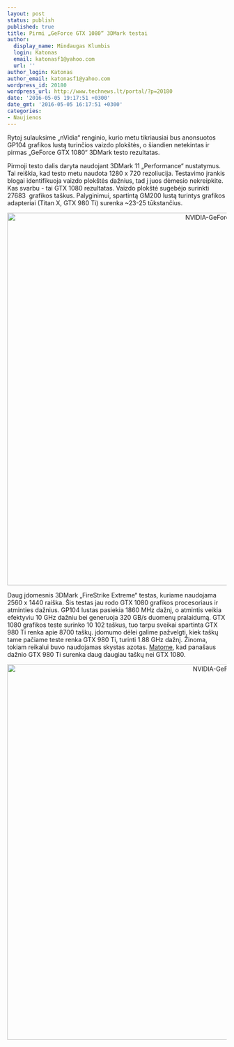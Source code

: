 ```yaml
---
layout: post
status: publish
published: true
title: Pirmi „GeForce GTX 1080“ 3DMark testai
author:
  display_name: Mindaugas Klumbis
  login: Katonas
  email: katonasf1@yahoo.com
  url: ''
author_login: Katonas
author_email: katonasf1@yahoo.com
wordpress_id: 20180
wordpress_url: http://www.technews.lt/portal/?p=20180
date: '2016-05-05 19:17:51 +0300'
date_gmt: '2016-05-05 16:17:51 +0300'
categories:
- Naujienos
---
```

<p>Rytoj sulauksime „nVidia“ renginio, kurio metu tikriausiai bus anonsuotos GP104 grafikos lustą turinčios vaizdo plokštės, o šiandien netekintas ir pirmas „GeForce GTX 1080“ 3DMark testo rezultatas.</p>
<p>Pirmoji testo dalis daryta naudojant 3DMark 11 „Performance“ nustatymus. Tai reiškia, kad testo metu naudota 1280 x 720 rezoliucija. Testavimo įrankis blogai identifikuoja vaizdo plokštės dažnius, tad į juos dėmesio nekreipkite. Kas svarbu - tai GTX 1080 rezultatas. Vaizdo plokštė sugebėjo surinkti 27683  grafikos taškus. Palyginimui, spartintą GM200 lustą turintys grafikos adapteriai (Titan X, GTX 980 Ti) surenka ~23-25 tūkstančius.</p>
<p style="text-align: center;"><a href="http://www.technews.lt/portal/wp-content/uploads/2016/05/NVIDIA-GeForce-GTX-1080-3DMark11-Performance-VC.png"><img class="alignnone wp-image-20182 size-full" src="http://www.technews.lt/portal/wp-content/uploads/2016/05/NVIDIA-GeForce-GTX-1080-3DMark11-Performance-VC.png" alt="NVIDIA-GeForce-GTX-1080-3DMark11-Performance-VC" width="1172" height="854" /></a></p>
<p>Daug įdomesnis 3DMark „FireStrike Extreme“ testas, kuriame naudojama 2560 x 1440 raiška. Šis testas jau rodo GTX 1080 grafikos procesoriaus ir atminties dažnius. GP104 lustas pasiekia 1860 MHz dažnį, o atmintis veikia efektyviu 10 GHz dažniu bei generuoja 320 GB/s duomenų pralaidumą. GTX 1080 grafikos teste surinko 10 102 taškus, tuo tarpu sveikai spartinta GTX 980 Ti renka apie 8700 taškų. įdomumo dėlei galime pažvelgti, kiek taškų tame pačiame teste renka GTX 980 Ti, turinti 1.88 GHz dažnį. Žinoma, tokiam reikalui buvo naudojamas skystas azotas. <a href="http://www.3dmark.com/fs/6695719">Matome</a>, kad panašaus dažnio GTX 980 Ti surenka daug daugiau taškų nei GTX 1080.</p>
<p style="text-align: center;"><a href="http://www.technews.lt/portal/wp-content/uploads/2016/05/NVIDIA-GeForce-GTX-1080-FireStrike-Extreme-VC.png"><img class="alignnone wp-image-20181 size-full" src="http://www.technews.lt/portal/wp-content/uploads/2016/05/NVIDIA-GeForce-GTX-1080-FireStrike-Extreme-VC.png" alt="NVIDIA-GeForce-GTX-1080-FireStrike-Extreme-VC" width="1174" height="861" /></a></p>
